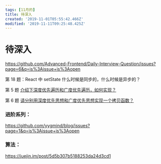 ```yaml
---
tags: [11月的]
title: 待深入
created: '2019-11-01T05:55:42.466Z'
modified: '2019-11-11T09:25:48.425Z'
---
```


# 待深入

https://github.com/Advanced-Frontend/Daily-Interview-Question/issues?page=6&q=is%3Aissue+is%3Aopen

第 18 题：React 中 setState 什么时候是同步的，什么时候是异步的？

第 5 题 [介绍下深度优先遍历和广度优先遍历，如何实现？](https://github.com/Advanced-Frontend/Daily-Interview-Question/issues/9)

第 6 题 [请分别用深度优先思想和广度优先思想实现一个拷贝函数？](https://github.com/Advanced-Frontend/Daily-Interview-Question/issues/10)


### 进阶系列：  

https://github.com/yygmind/blog/issues?page=1&q=is%3Aissue+is%3Aopen

### 算法：

  https://juejin.im/post/5d5b307b5188253da24d3cd1
